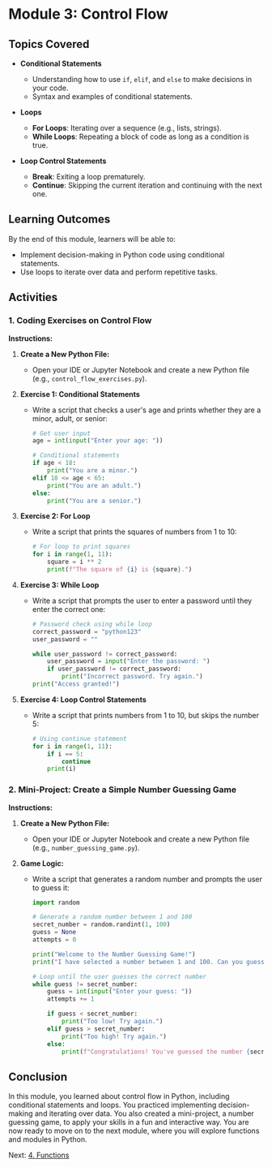 # Module 3: Control Flow

## Topics Covered

- **Conditional Statements**
  - Understanding how to use `if`, `elif`, and `else` to make decisions in your code.
  - Syntax and examples of conditional statements.

- **Loops**
  - **For Loops**: Iterating over a sequence (e.g., lists, strings).
  - **While Loops**: Repeating a block of code as long as a condition is true.

- **Loop Control Statements**
  - **Break**: Exiting a loop prematurely.
  - **Continue**: Skipping the current iteration and continuing with the next one.

## Learning Outcomes

By the end of this module, learners will be able to:

- Implement decision-making in Python code using conditional statements.
- Use loops to iterate over data and perform repetitive tasks.

## Activities

### 1. Coding Exercises on Control Flow

**Instructions:**

1. **Create a New Python File:**
   - Open your IDE or Jupyter Notebook and create a new Python file (e.g., `control_flow_exercises.py`).

2. **Exercise 1: Conditional Statements**
   - Write a script that checks a user's age and prints whether they are a minor, adult, or senior:
     ```python
     # Get user input
     age = int(input("Enter your age: "))

     # Conditional statements
     if age < 18:
         print("You are a minor.")
     elif 18 <= age < 65:
         print("You are an adult.")
     else:
         print("You are a senior.")
     ```

3. **Exercise 2: For Loop**
   - Write a script that prints the squares of numbers from 1 to 10:
     ```python
     # For loop to print squares
     for i in range(1, 11):
         square = i ** 2
         print(f"The square of {i} is {square}.")
     ```

4. **Exercise 3: While Loop**
   - Write a script that prompts the user to enter a password until they enter the correct one:
     ```python
     # Password check using while loop
     correct_password = "python123"
     user_password = ""

     while user_password != correct_password:
         user_password = input("Enter the password: ")
         if user_password != correct_password:
             print("Incorrect password. Try again.")
     print("Access granted!")
     ```

5. **Exercise 4: Loop Control Statements**
   - Write a script that prints numbers from 1 to 10, but skips the number 5:
     ```python
     # Using continue statement
     for i in range(1, 11):
         if i == 5:
             continue
         print(i)
     ```

### 2. Mini-Project: Create a Simple Number Guessing Game

**Instructions:**

1. **Create a New Python File:**
   - Open your IDE or Jupyter Notebook and create a new Python file (e.g., `number_guessing_game.py`).

2. **Game Logic:**
   - Write a script that generates a random number and prompts the user to guess it:
     ```python
     import random

     # Generate a random number between 1 and 100
     secret_number = random.randint(1, 100)
     guess = None
     attempts = 0

     print("Welcome to the Number Guessing Game!")
     print("I have selected a number between 1 and 100. Can you guess it?")

     # Loop until the user guesses the correct number
     while guess != secret_number:
         guess = int(input("Enter your guess: "))
         attempts += 1

         if guess < secret_number:
             print("Too low! Try again.")
         elif guess > secret_number:
             print("Too high! Try again.")
         else:
             print(f"Congratulations! You've guessed the number {secret_number} in {attempts} attempts.")
     ```

## Conclusion

In this module, you learned about control flow in Python, including conditional statements and loops. You practiced implementing decision-making and iterating over data. You also created a mini-project, a number guessing game, to apply your skills in a fun and interactive way. You are now ready to move on to the next module, where you will explore functions and modules in Python. 

Next: [4. Functions](./module4_functions.md)